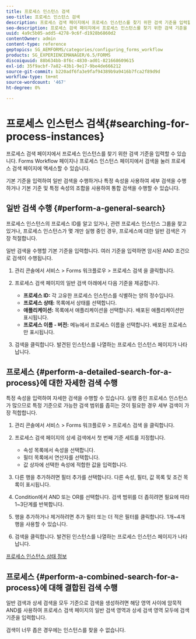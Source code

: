 ```yaml
---
title: 프로세스 인스턴스 검색
seo-title: 프로세스 인스턴스 검색
description: 프로세스 검색 페이지에서 프로세스 인스턴스를 찾기 위한 검색 기준을 입력할 수 있습니다.
seo-description: 프로세스 검색 페이지에서 프로세스 인스턴스를 찾기 위한 검색 기준을 입력할 수 있습니다.
uuid: 4a9c5b05-add5-4278-9c6f-d1928b6860d2
contentOwner: admin
content-type: reference
geptopics: SG_AEMFORMS/categories/configuring_forms_workflow
products: SG_EXPERIENCEMANAGER/6.5/FORMS
discoiquuid: 88b634bb-8f6c-4830-ad01-821668609615
exl-id: 35f9acbf-7a82-43b1-9e17-9be4de666212
source-git-commit: b220adf6fa3e9faf94389b9a9416b7fca2f89d9d
workflow-type: tm+mt
source-wordcount: '467'
ht-degree: 0%

---
```


# 프로세스 인스턴스 검색{#searching-for-process-instances}

프로세스 검색 페이지에서 프로세스 인스턴스를 찾기 위한 검색 기준을 입력할 수 있습니다. Forms Workflow 페이지나 프로세스 인스턴스 페이지에서 검색을 눌러 프로세스 검색 페이지에 액세스할 수 있습니다.

기본 기준을 입력하여 일반 검색을 수행하거나 특정 속성을 사용하여 세부 검색을 수행하거나 기본 기준 및 특정 속성의 조합을 사용하여 통합 검색을 수행할 수 있습니다.

## 일반 검색 수행 {#perform-a-general-search}

프로세스 인스턴스의 프로세스 ID를 알고 있거나, 관련 프로세스 인스턴스 그룹을 찾고 있거나, 프로세스 인스턴스가 몇 개만 실행 중인 경우, 프로세스에 대한 일반 검색은 가장 적절합니다.

일반 검색을 수행할 기본 기준을 입력합니다. 여러 기준을 입력하면 암시된 AND 조건으로 검색이 수행됩니다.

1. 관리 콘솔에서 서비스 > Forms 워크플로우 > 프로세스 검색 을 클릭합니다.
1. 프로세스 검색 페이지의 일반 검색 아래에서 다음 기준을 제공합니다.

   * **프로세스 ID:** 각 고유한 프로세스 인스턴스를 식별하는 양의 정수입니다.
   * **프로세스 상태:**  목록에서 상태를 선택합니다.
   * **애플리케이션:**  목록에서 애플리케이션을 선택합니다. 배포된 애플리케이션만 표시됩니다.
   * **프로세스 이름 - 버전:**  메뉴에서 프로세스 이름을 선택합니다. 배포된 프로세스만 표시됩니다.

1. 검색을 클릭합니다. 발견된 인스턴스를 나열하는 프로세스 인스턴스 페이지가 나타납니다.

## 프로세스 {#perform-a-detailed-search-for-a-process}에 대한 자세한 검색 수행

특정 속성을 입력하여 자세한 검색을 수행할 수 있습니다. 실행 중인 프로세스 인스턴스가 많으므로 특정 기준으로 가능한 검색 범위를 좁히는 것이 필요한 경우 세부 검색이 가장 적합합니다.

1. 관리 콘솔에서 서비스 > Forms 워크플로우 > 프로세스 검색 을 클릭합니다.
1. 프로세스 검색 페이지의 상세 검색에서 첫 번째 기준 세트를 지정합니다.

   * 속성 목록에서 속성을 선택합니다.
   * 필터 목록에서 연산자를 선택합니다.
   * 값 상자에 선택한 속성에 적합한 값을 입력합니다.

1. 다른 행을 추가하려면 필터 추가를 선택합니다. 다른 속성, 필터, 값 목록 및 조건 목록이 표시됩니다.
1. Condition에서 AND 또는 OR를 선택합니다. 검색 범위를 더 좁히려면 필요에 따라 1~3단계를 반복합니다.
1. 행을 추가하거나 제거하려면 추가 필터 또는 더 적은 필터를 클릭합니다. 1개~4개 행을 사용할 수 있습니다.
1. 검색을 클릭합니다. 발견된 인스턴스를 나열하는 프로세스 인스턴스 페이지가 나타납니다.

[프로세스 인스턴스 상태 정보](/help/forms/using/admin-help/processes.md#about-process-instance-statuses)

## 프로세스 {#perform-a-combined-search-for-a-process}에 대해 결합된 검색 수행

일반 검색과 상세 검색을 모두 기준으로 검색을 생성하려면 해당 영역 사이에 암묵적 AND를 사용하여 프로세스 검색 페이지의 일반 검색 영역과 상세 검색 영역 모두에 검색 기준을 입력합니다.

검색이 너무 좁은 경우에는 인스턴스를 찾을 수 없습니다.
